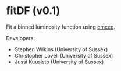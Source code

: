 # fitDF (v0.1)

Fit a binned luminosity function using [emcee](http://dfm.io/emcee/current/).

Developers:
- Stephen Wilkins (University of Sussex)
- Christopher Lovell (University of Sussex)
- Jussi Kuusisto (University of Sussex)
